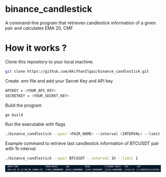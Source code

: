 # binance_candlestick

A command-line program that retrieves candlestick information of a given pair and calculates EMA 20, CMF

# How it works ?

Clone this repository to your local machine.

```bash
git clone https://github.com/AkifhanIlgaz/binance_candlestick.git
```

Create .env file and add your Secret Key and API key

```bash
APIKEY = <YOUR_API_KEY>
SECRETKEY = <YOUR_SECRET_KEY>
```

Build the program

```bash
go build
```

Run the executable with flags

```bash
./binance_candlestick --pair <PAIR_NAME> --interval <INTERVAL> --limit <NUMBER_OF_CANDLES>
```

Example command to retrieve last candlestick information of BTCUSDT pair with 1h interval

```bash
./binance_candlestick --pair BTCUSDT --interval 1h --limit 1
```

![example](https://github.com/AkifhanIlgaz/binance_candlestick/blob/main/example.JPG)
